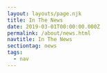 ```yaml
---
layout: layouts/page.njk
title: In The News
date: 2019-03-01T00:00:00.000Z
permalink: /about/news.html
navtitle: In The News
sectiontag: news
tags:
  - nav
---
```

